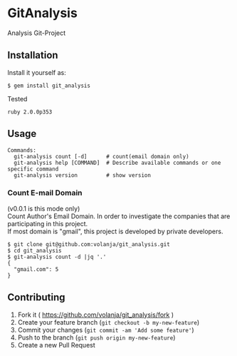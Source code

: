 # GitAnalysis

Analysis Git-Project

## Installation

Install it yourself as:

    $ gem install git_analysis


Tested
```
ruby 2.0.0p353
```

## Usage

```
Commands:
  git-analysis count [-d]      # count(email domain only)
  git-analysis help [COMMAND]  # Describe available commands or one specific command
  git-analysis version         # show version
```

### Count E-mail Domain

(v0.0.1 is this mode only)  
Count Author's Email Domain. In order to investigate the companies that are participating in this project.  
If most domain is "gmail", this project is developed by private developers.  

```sample
$ git clone git@github.com:volanja/git_analysis.git
$ cd git_analysis
$ git-analysis count -d |jq '.'
{
  "gmail.com": 5
}
```

## Contributing

1. Fork it ( https://github.com/volanja/git_analysis/fork )
2. Create your feature branch (`git checkout -b my-new-feature`)
3. Commit your changes (`git commit -am 'Add some feature'`)
4. Push to the branch (`git push origin my-new-feature`)
5. Create a new Pull Request
